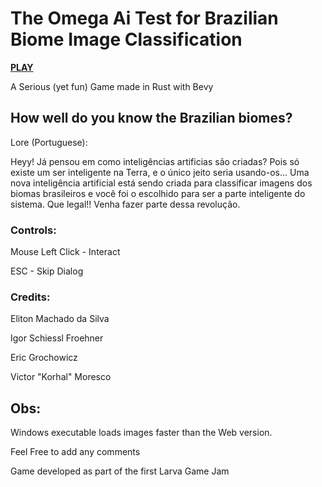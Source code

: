 # The Omega Ai Test for Brazilian Biome Image Classification

[**PLAY**](https://emachado.itch.io/the-omegaai-test-for-brazilian-biome-image-classification)

A Serious (yet fun) Game made in Rust with Bevy

## How well do you know the Brazilian biomes?

Lore (Portuguese):

Heyy! Já pensou em como inteligências artificias são criadas? Pois só existe um ser inteligente na Terra, e o único jeito seria usando-os... Uma nova inteligência artificial está sendo criada para classificar imagens dos biomas brasileiros e você foi o escolhido para ser a parte inteligente do sistema. Que legal!! Venha fazer parte dessa revolução.

### Controls: 

Mouse Left Click - Interact

ESC - Skip Dialog

### Credits:

Eliton Machado da Silva

Igor Schiessl Froehner

Eric Grochowicz

Victor "Korhal" Moresco

## Obs:

Windows executable loads images faster than the Web version.

Feel Free to add any comments

Game developed as part of the first Larva Game Jam
